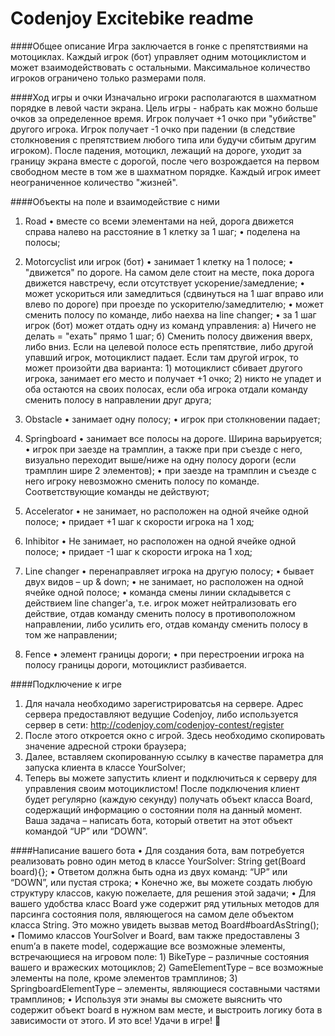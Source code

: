 Codenjoy Excitebike readme
===========

####Общее описание
Игра заключается в гонке с препятствиями на мотоциклах.
Каждый игрок (бот) управляет одним мотоциклистом и может взаимодействовать с остальными.
Максимальное количество игроков ограничено только размерами поля.

####Ход игры и очки
Изначально игроки располагаются в шахматном порядке в левой части экрана.
Цель игры - набрать как можно больше очков за определенное время.
Игрок получает +1 очко при "убийстве" другого игрока.
Игрок получает -1 очко при падении (в следствие столкновения с препятствием любого типа или будучи сбитым другим игроком).
После падения, мотоцикл, лежащий на дороге, уходит за границу экрана вместе с дорогой, 
после чего возрождается на первом свободном месте в том же в шахматном порядке.
Каждый игрок имеет неограниченное количество "жизней".

####Объекты на поле и взаимодействие с ними

1.	Road 
    •	вместе со всеми элементами на ней, дорога движется справа налево на расстояние в 1 клетку за 1 шаг;
    •	поделена на полосы;

2.	Motorcyclist или игрок (бот) 
    •	занимает 1 клетку на 1 полосе;
    •	"движется" по дороге. На самом деле стоит на месте, пока дорога движется навстречу, если отсутствует ускорение/замедление;
    •	может ускориться или замедлиться (сдвинуться на 1 шаг вправо или влево по дороге) при проезде по ускорителю/замедлителю;
    •	может сменить полосу по команде, либо наехва на line changer;
    •	за 1 шаг игрок (бот) может отдать одну из команд управления:
        а) Ничего не делать = "ехать" прямо 1 шаг;
        б) Сменить полосу движения вверх, либо вниз. Если на целевой полосе есть препятствие, либо другой упавший игрок, мотоциклист падает. 
            Если там другой игрок, то может произойти два варианта:
            1) мотоциклист сбивает другого игрока, занимает его место и получает +1 очко;
            2) никто не упадет и оба остаются на своих полосах, если оба игрока отдали команду сменить полосу в направлении друг друга;
            
3.	Obstacle
    •	занимает одну полосу;
    •	игрок при столкновении падает;

4.	Springboard
    •	занимает все полосы на дороге. Ширина варьируется;
    •	игрок при заезде на трамплин, а также при при съезде с него, визуально переходит выше/ниже на одну полосу дороги (если трамплин шире 2 элементов);
    •	при заезде на трамплин и съезде с него игроку невозможно сменить полосу по команде. Соответствующие команды не действуют;

5.	Accelerator
    •	не занимает, но расположен на одной ячейке одной полосе;
    •	придает +1 шаг к скорости игрока на 1 ход;

6.	Inhibitor
    •	Не занимает, но расположен на одной ячейке одной полосе;
    •	придает -1 шаг к скорости игрока на 1 ход;

7.	Line changer
    •	перенаправляет игрока на другую полосу;
    •	бывает двух видов – up & down;
    •	не занимает, но расположен на одной ячейке одной полосе;
    •	команда смены линии складывется с действием line changer'a, т.е. игрок может нейтрализовать его действие, отдав команду сменить полосу 
        в противоположном направлении, либо усилить его, отдав команду сменить полосу в том же направлении;
    
8.	Fence
    •	элемент границы дороги;
    •	при перестроении игрока на полосу границы дороги, мотоциклист разбивается.
    
####Подключение к игре
1)	Для начала необходимо зарегистрироватсья на сервере. Адрес сервера предоставляют ведущие Codenjoy, либо используется сервер в сети: 
    http://codenjoy.com/codenjoy-contest/register
2)	После этого откроется окно с игрой. Здесь необходимо скопировать значение адресной строки браузера;
3)	Далее, вставляем скопированную ссылку в качестве параметра для запуска клиента в классе YourSolver;
4)	Теперь вы можете запустить клиент и подключиться к серверу для управления своим мотоциклистом! 
    После подключения клиент будет регулярно (каждую секунду) получать объект класса Board, содержащий информацию о состоянии поля на данный момент. 
    Ваша задача – написать бота, который ответит на этот объект командой “UP” или “DOWN”.

####Написание вашего бота
•	Для создания бота, вам потребуется реализовать ровно один метод в классе YourSolver: 
    String get(Board board){};
•	Ответом должна быть одна из двух команд: “UP” или “DOWN”, или пустая строка;
•	Конечно же, вы можете создать любую структуру классов, какую пожелаете, для решения этой задачи;
•	Для вашего удобства класс Board уже содержит ряд утильных методов для парсинга состояния поля, являющегося на самом деле объектом класса String. 
    Это можно увидеть вызвав метод Board#boardAsString();
•	Помимо классов YourSolver и Board, вам также предоставлены 3 enum’а в пакете model, содержащие все возможные элементы, встречающиеся на игровом поле: 
    1)	BikeType – различные состояния вашего и вражеских мотоциклов;
    2)	GameElementType – все возможные элементы на поле, кроме элементов трамплинов;
    3)	SpringboardElementType – элементы, являющиеся составными частями трамплинов;
•	Используя эти энамы вы сможете выяснить что содержит объект board в нужном вам месте, и выстроить логику бота в зависимости от этого. 
    И это все! Удачи в игре! 
